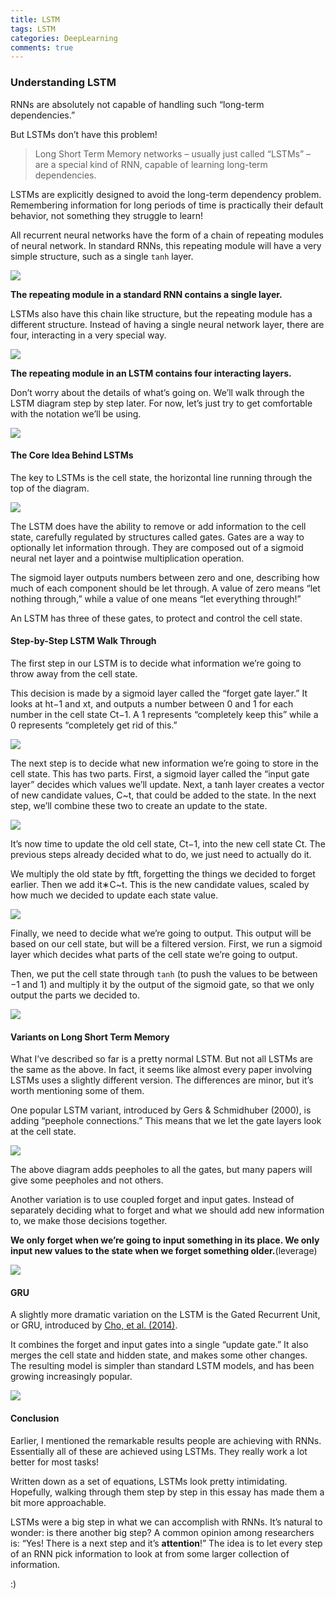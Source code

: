 ```yaml
---
title: LSTM
tags: LSTM
categories: DeepLearning
comments: true
---
```


### Understanding LSTM

RNNs are absolutely not capable of handling such “long-term dependencies.”

But LSTMs don’t have this problem!

> Long Short Term Memory networks – usually just called “LSTMs” – are a special kind of RNN, capable of learning long-term dependencies.

LSTMs are explicitly designed to avoid the long-term dependency problem. Remembering information for long periods of time is practically their default behavior, not something they struggle to learn!

All recurrent neural networks have the form of a chain of repeating modules of neural network. In standard RNNs, this repeating module will have a very simple structure, such as a single `tanh` layer.

![](http://oslivcbny.bkt.clouddn.com/LSTM3-SimpleRNN.png)

**The repeating module in a standard RNN contains a single layer.**

LSTMs also have this chain like structure, but the repeating module has a different structure. Instead of having a single neural network layer, there are four, interacting in a very special way.

![](http://oslivcbny.bkt.clouddn.com/LSTM3-chain.png)

**The repeating module in an LSTM contains four interacting layers.**

Don’t worry about the details of what’s going on. We’ll walk through the LSTM diagram step by step later. For now, let’s just try to get comfortable with the notation we’ll be using.

![](http://oslivcbny.bkt.clouddn.com/LSTM2-notation.png)

#### The Core Idea Behind LSTMs

The key to LSTMs is the cell state, the horizontal line running through the top of the diagram.

![](http://oslivcbny.bkt.clouddn.com/LSTM3-C-line.png)

The LSTM does have the ability to remove or add information to the cell state, carefully regulated by structures called gates. Gates are a way to optionally let information through. They are composed out of a sigmoid neural net layer and a pointwise multiplication operation.

The sigmoid layer outputs numbers between zero and one, describing how much of each component should be let through. A value of zero means “let nothing through,” while a value of one means “let everything through!”

An LSTM has three of these gates, to protect and control the cell state.

#### Step-by-Step LSTM Walk Through

The first step in our LSTM is to decide what information we’re going to throw away from the cell state.

This decision is made by a sigmoid layer called the “forget gate layer.” It looks at ht−1 and xt, and outputs a number between 0 and 1 for each number in the cell state Ct−1. A 1 represents “completely keep this” while a 0 represents “completely get rid of this.”

![](http://oslivcbny.bkt.clouddn.com/LSTM3-focus-f.png)

The next step is to decide what new information we’re going to store in the cell state. This has two parts. First, a sigmoid layer called the “input gate layer” decides which values we’ll update. Next, a tanh layer creates a vector of new candidate values, C~t, that could be added to the state. In the next step, we’ll combine these two to create an update to the state.

![](http://oslivcbny.bkt.clouddn.com/LSTM3-focus-i.png)

It’s now time to update the old cell state, Ct−1, into the new cell state Ct. The previous steps already decided what to do, we just need to actually do it.

We multiply the old state by ftft, forgetting the things we decided to forget earlier. Then we add it∗C~t. This is the new candidate values, scaled by how much we decided to update each state value.

![](http://oslivcbny.bkt.clouddn.com/LSTM3-focus-C.png)

Finally, we need to decide what we’re going to output. This output will be based on our cell state, but will be a filtered version. First, we run a sigmoid layer which decides what parts of the cell state we’re going to output.

Then, we put the cell state through `tanh` (to push the values to be between −1 and 1) and multiply it by the output of the sigmoid gate, so that we only output the parts we decided to.

![](http://oslivcbny.bkt.clouddn.com/LSTM3-focus-o.png)

#### Variants on Long Short Term Memory

What I’ve described so far is a pretty normal LSTM. But not all LSTMs are the same as the above. In fact, it seems like almost every paper involving LSTMs uses a slightly different version. The differences are minor, but it’s worth mentioning some of them.

One popular LSTM variant, introduced by Gers & Schmidhuber (2000), is adding “peephole connections.” This means that we let the gate layers look at the cell state.

![](http://oslivcbny.bkt.clouddn.com/LSTM3-var-peepholes.png)

The above diagram adds peepholes to all the gates, but many papers will give some peepholes and not others.

Another variation is to use coupled forget and input gates. Instead of separately deciding what to forget and what we should add new information to, we make those decisions together.

**We only forget when we’re going to input something in its place. We only input new values to the state when we forget something older.**(leverage)

![](http://oslivcbny.bkt.clouddn.com/LSTM3-var-tied.png)

#### GRU

A slightly more dramatic variation on the LSTM is the Gated Recurrent Unit, or GRU, introduced by [Cho, et al. (2014)](http://arxiv.org/pdf/1406.1078v3.pdf).

It combines the forget and input gates into a single “update gate.” It also merges the cell state and hidden state, and makes some other changes. The resulting model is simpler than standard LSTM models, and has been growing increasingly popular.

![](http://oslivcbny.bkt.clouddn.com/LSTM3-var-GRU.png)

#### Conclusion

Earlier, I mentioned the remarkable results people are achieving with RNNs. Essentially all of these are achieved using LSTMs. They really work a lot better for most tasks!

Written down as a set of equations, LSTMs look pretty intimidating. Hopefully, walking through them step by step in this essay has made them a bit more approachable.

LSTMs were a big step in what we can accomplish with RNNs. It’s natural to wonder: is there another big step? A common opinion among researchers is: “Yes! There is a next step and it’s **attention**!” The idea is to let every step of an RNN pick information to look at from some larger collection of information.

:)
